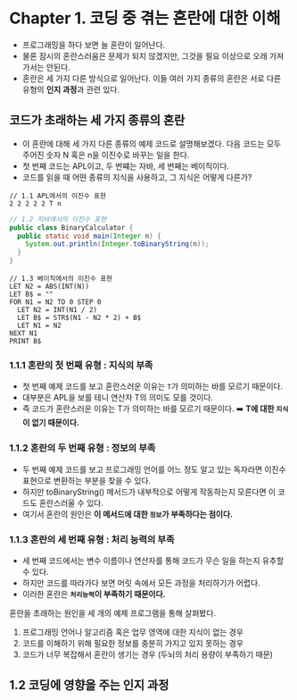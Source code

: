 # Chapter 1. 코딩 중 겪는 혼란에 대한 이해

- 프로그래밍을 하다 보면 늘 혼란이 일어난다.
- 물론 잠시의 혼란스러움은 문제가 되지 않겠지만, 그것을 필요 이상으로 오래 가져가서는 안된다.
- 혼란은 세 가지 다른 방식으로 일어난다. 이들 여러 가지 종류의 혼란은 서로 다른 유형의 **인지 과정**과 관련 있다.

## 코드가 초래하는 세 가지 종류의 혼란
- 이 혼란에 대해 세 가지 다른 종류의 예제 코드로 설명해보겠다. 다음 코드는 모두 주어진 숫자 N 혹은 n을 이진수로 바꾸는 일을 한다.
- 첫 번째 코드는 APL이고, 두 번쨰는 자바, 세 번째는 베이직이다.
- 코드를 읽을 때 어떤 종류의 지식을 사용하고, 그 지식은 어떻게 다른가?

```apl
// 1.1 APL에서의 이진수 표현
2 2 2 2 2 T n
```

```java
// 1.2 자바에서의 이진수 표현
public class BinaryCalculator {
  public static void main(Integer n) {
    System.out.println(Integer.toBinaryString(n));
  }
}
```

```basic
// 1.3 베이직에서의 이진수 표현
LET N2 = ABS(INT(N))
LET B$ = ""
FOR N1 = N2 TO 0 STEP 0
  LET N2 = INT(N1 / 2)
  LET B$ = STR$(N1 - N2 * 2) + B$
  LET N1 = N2
NEXT N1
PRINT B$
```

### 1.1.1 혼란의 첫 번째 유형 : 지식의 부족
- 첫 번째 예제 코드를 보고 혼란스러운 이유는 `T`가 의미하는 바를 모르기 때문이다.
- 대부분은 APL을 보를 테니 연산자 T의 의미도 모를 것이다.
- 즉 코드가 혼란스러운 이유는 T가 의미하는 바를 모르기 때문이다. ➡️ **T에 대한 `지식`이 없기 때문이다.**

### 1.1.2 혼란의 두 번째 유형 : 정보의 부족
- 두 번째 예제 코드를 보고 프로그래밍 언어를 어느 정도 알고 있는 독자라면 이진수 표현으로 변환하는 부분을 찾을 수 있다.
- 하지만 toBinaryString() 메서드가 내부적으로 어떻게 작동하는지 모른다면 이 코드도 혼란스러울 수 있다.
- 여기서 혼란의 원인은 **이 메서드에 대한 `정보`가 부족하다는 점이다.**

### 1.1.3 혼란의 세 번째 유형 : 처리 능력의 부족
- 세 번째 코드에서는 변수 이름이나 연산자를 통해 코드가 무슨 일을 하는지 유추할 수 있다.
- 하지만 코드를 따라가다 보면 머릿 속에서 모든 과정을 처리하기가 어렵다.
- 이러한 혼란은 **`처리능력`이 부족하기 때문이다.**


혼란을 초래하는 원인을 세 개의 예제 프로그램을 통해 살펴봤다.
1. 프로그래밍 언어나 알고리즘 혹은 업무 영역에 대한 지식이 없는 경우
2. 코드를 이해하기 위해 필요한 정보를 충분히 가지고 있지 못하는 경우
3. 코드가 너무 복잡해서 혼란이 생기는 경우 (두뇌의 처리 용량이 부족하기 때문)


## 1.2 코딩에 영향을 주는 인지 과정
